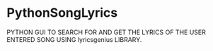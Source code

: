 # PythonSongLyrics
PYTHON GUI TO SEARCH FOR AND GET THE LYRICS OF THE USER ENTERED SONG USING lyricsgenius LIBRARY.
